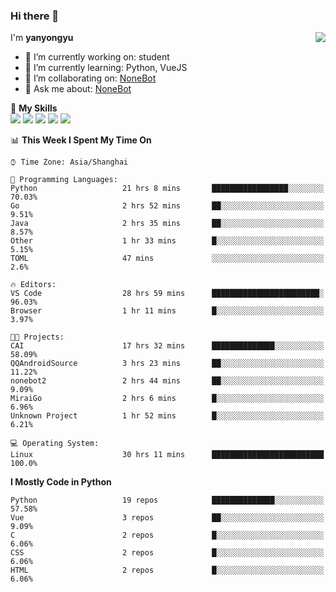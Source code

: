 ### Hi there 👋

<a href="#">
  <img align="right" src="https://github-readme-stats.vercel.app/api?username=yanyongyu&count_private=true&show_icons=true&bg_color=15,f2f7fd,E0EAFC" />
</a>

I'm **yanyongyu**

- 🔭 I’m currently working on: student
- 🌱 I’m currently learning: Python, VueJS
- 👯 I’m collaborating on: [NoneBot](https://github.com/nonebot)
- 💬 Ask me about: [NoneBot](https://github.com/nonebot)

🌟 **My Skills**  
![](https://img.shields.io/badge/-Python-3e74a2?style=flat-square&logo=Python&logoColor=fff)
![](https://img.shields.io/badge/-Vue-4fc08d?style=flat-square&logo=Vue.js&logoColor=fff)
![](https://img.shields.io/badge/-Node.js-339933?style=flat-square&logo=Node.js&logoColor=fff)
![](https://img.shields.io/badge/-Docker-2496ED?style=flat-square&logo=Docker&logoColor=fff)
![](https://img.shields.io/badge/-Linux-000000?style=flat-square&logo=Linux&logoColor=fff)

<!--START_SECTION:waka-->
📊 **This Week I Spent My Time On** 

```text
⌚︎ Time Zone: Asia/Shanghai

💬 Programming Languages: 
Python                   21 hrs 8 mins       █████████████████░░░░░░░░   70.03% 
Go                       2 hrs 52 mins       ██░░░░░░░░░░░░░░░░░░░░░░░   9.51% 
Java                     2 hrs 35 mins       ██░░░░░░░░░░░░░░░░░░░░░░░   8.57% 
Other                    1 hr 33 mins        █░░░░░░░░░░░░░░░░░░░░░░░░   5.15% 
TOML                     47 mins             ░░░░░░░░░░░░░░░░░░░░░░░░░   2.6%

🔥 Editors: 
VS Code                  28 hrs 59 mins      ████████████████████████░   96.03% 
Browser                  1 hr 11 mins        █░░░░░░░░░░░░░░░░░░░░░░░░   3.97%

🐱‍💻 Projects: 
CAI                      17 hrs 32 mins      ██████████████░░░░░░░░░░░   58.09% 
QQAndroidSource          3 hrs 23 mins       ██░░░░░░░░░░░░░░░░░░░░░░░   11.22% 
nonebot2                 2 hrs 44 mins       ██░░░░░░░░░░░░░░░░░░░░░░░   9.09% 
MiraiGo                  2 hrs 6 mins        █░░░░░░░░░░░░░░░░░░░░░░░░   6.96% 
Unknown Project          1 hr 52 mins        █░░░░░░░░░░░░░░░░░░░░░░░░   6.21%

💻 Operating System: 
Linux                    30 hrs 11 mins      █████████████████████████   100.0%

```

**I Mostly Code in Python** 

```text
Python                   19 repos            ██████████████░░░░░░░░░░░   57.58% 
Vue                      3 repos             ██░░░░░░░░░░░░░░░░░░░░░░░   9.09% 
C                        2 repos             █░░░░░░░░░░░░░░░░░░░░░░░░   6.06% 
CSS                      2 repos             █░░░░░░░░░░░░░░░░░░░░░░░░   6.06% 
HTML                     2 repos             █░░░░░░░░░░░░░░░░░░░░░░░░   6.06%

```



<!--END_SECTION:waka-->
